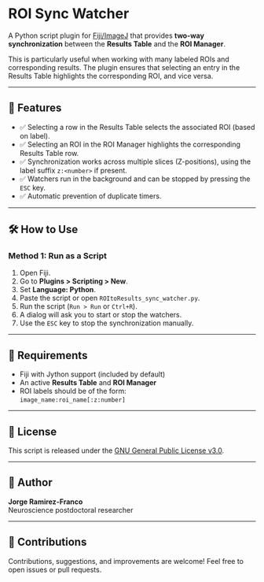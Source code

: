 # ROI Sync Watcher

A Python script plugin for [Fiji/ImageJ](https://imagej.net/software/fiji/) that provides **two-way synchronization** between the **Results Table** and the **ROI Manager**.

This is particularly useful when working with many labeled ROIs and corresponding results. The plugin ensures that selecting an entry in the Results Table highlights the corresponding ROI, and vice versa.

---

## 🧩 Features

- ✅ Selecting a row in the Results Table selects the associated ROI (based on label).
- ✅ Selecting an ROI in the ROI Manager highlights the corresponding Results Table row.
- ✅ Synchronization works across multiple slices (Z-positions), using the label suffix `z:<number>` if present.
- ✅ Watchers run in the background and can be stopped by pressing the `ESC` key.
- ✅ Automatic prevention of duplicate timers.

---

## 🛠️ How to Use

### Method 1: Run as a Script

1. Open Fiji.
2. Go to **Plugins > Scripting > New**.
3. Set **Language: Python**.
4. Paste the script or open `ROItoResults_sync_watcher.py`.
5. Run the script (`Run > Run` or `Ctrl+R`).
6. A dialog will ask you to start or stop the watchers.
7. Use the `ESC` key to stop the synchronization manually.


---

## 🧪 Requirements

- Fiji with Jython support (included by default)
- An active **Results Table** and **ROI Manager**
- ROI labels should be of the form:  
  `image_name:roi_name[:z:number]`

---

## 📄 License

This script is released under the [GNU General Public License v3.0](https://www.gnu.org/licenses/gpl-3.0.en.html).

---

## 👤 Author

**Jorge Ramirez-Franco**  
Neuroscience postdoctoral researcher  

---

## 🤝 Contributions

Contributions, suggestions, and improvements are welcome! Feel free to open issues or pull requests.


